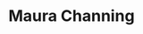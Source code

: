 ---
layout: detail
title: Maura Channing
first_name: Maura
last_name: Channing
assets:
  img: ./img/000-2.jpg
story: |
  “#000”, or BLACK, is a collection of photos curated to express the cultural appreciation of the women owning their true self through.
# injectAllPosts: true
---